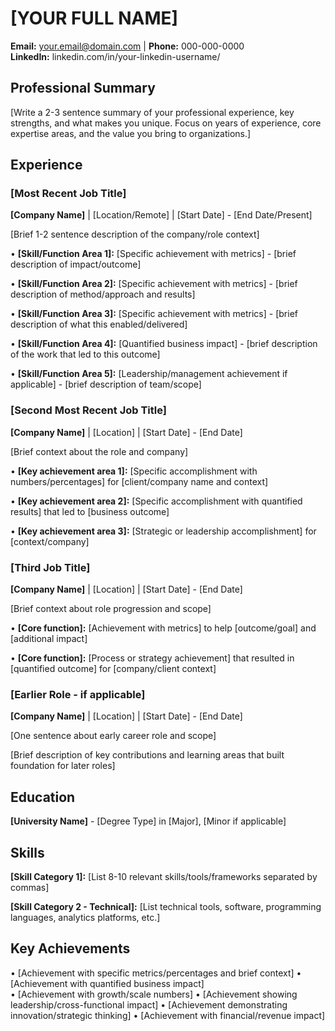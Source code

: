 # [YOUR FULL NAME]

**Email:** your.email@domain.com | **Phone:** 000-000-0000  
**LinkedIn:** linkedin.com/in/your-linkedin-username/

## Professional Summary

[Write a 2-3 sentence summary of your professional experience, key strengths, and what makes you unique. Focus on years of experience, core expertise areas, and the value you bring to organizations.]

## Experience

### [Most Recent Job Title]
**[Company Name]** | [Location/Remote] | [Start Date] - [End Date/Present]

[Brief 1-2 sentence description of the company/role context]

• **[Skill/Function Area 1]:** [Specific achievement with metrics] - [brief description of impact/outcome]

• **[Skill/Function Area 2]:** [Specific achievement with metrics] - [brief description of method/approach and results]

• **[Skill/Function Area 3]:** [Specific achievement with metrics] - [brief description of what this enabled/delivered]

• **[Skill/Function Area 4]:** [Quantified business impact] - [brief description of the work that led to this outcome]

• **[Skill/Function Area 5]:** [Leadership/management achievement if applicable] - [brief description of team/scope]

### [Second Most Recent Job Title]
**[Company Name]** | [Location] | [Start Date] - [End Date]

[Brief context about the role and company]

• **[Key achievement area 1]:** [Specific accomplishment with numbers/percentages] for [client/company name and context]

• **[Key achievement area 2]:** [Specific accomplishment with quantified results] that led to [business outcome]

• **[Key achievement area 3]:** [Strategic or leadership accomplishment] for [context/company]

### [Third Job Title]
**[Company Name]** | [Location] | [Start Date] - [End Date]

[Brief context about role progression and scope]

• **[Core function]:** [Achievement with metrics] to help [outcome/goal] and [additional impact]

• **[Core function]:** [Process or strategy achievement] that resulted in [quantified outcome] for [company/client context]

### [Earlier Role - if applicable]
**[Company Name]** | [Location] | [Start Date] - [End Date]

[One sentence about early career role and scope]

[Brief description of key contributions and learning areas that built foundation for later roles]

## Education

**[University Name]** - [Degree Type] in [Major], [Minor if applicable]

## Skills

**[Skill Category 1]:** [List 8-10 relevant skills/tools/frameworks separated by commas]

**[Skill Category 2 - Technical]:** [List technical tools, software, programming languages, analytics platforms, etc.]

## Key Achievements

• [Achievement with specific metrics/percentages and brief context]
• [Achievement with quantified business impact]  
• [Achievement with growth/scale numbers]
• [Achievement showing leadership/cross-functional impact]
• [Achievement demonstrating innovation/strategic thinking]
• [Achievement with financial/revenue impact]
